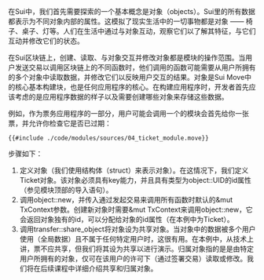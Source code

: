 在Sui中，我们首先需要探索的一个基本概念是对象（objects）。Sui里的所有数据都表示为不同对象内部的属性。这模拟了现实生活中的一切事物都是对象 —— 椅子、桌子、灯等。人们在生活中通过与对象互动，观察它们以了解其特征，与它们互动并修改它们的状态。

在Sui区块链上，创建、读取、与对象交互并修改对象都是模块的操作范围。当用户发送交易以调用区块链上的不同函数时，他们调用的函数可能需要从用户所拥有的多个对象中读取数据，并修改它们以反映用户交互的结果。对象是Sui Move中的核心基本构建块，也是任何应用程序的核心。在构建应用程序时，开发者首先应该考虑的是应用程序数据的样子以及需要创建哪些对象来存储这些数据。

例如，作为票务应用程序的一部分，用户可能会调用一个的模块会首先给你一张票，并允许你检查它是否已过期：

````move
{{#include ./code/modules/sources/04_ticket_module.move}}
````
步骤如下：

1. 定义对象（我们使用结构体（struct）来表示对象）。在这情况下，我们定义Ticket对象。该对象必须具有key能力，并且具有类型为object::UID的id属性（参见模块顶部的导入语句）。
2. 调用object::new，并传入通过发起交易来调用所有函数时默认的&mut TxContext参数。创建新对象时需要&mut TxContext来调用object::new，它会返回对象独有的id，可以分配给对象的id属性（在本例中为Ticket）。
3. 调用transfer::share_object将对象设为共享对象。当对象中的数据被多个用户使用（全局数据）且不属于任何特定用户时，这很有用。在本例中，从技术上讲，票不应共享，但我们将其设为共享以进行演示。归属对象指的是是由特定用户所拥有的对象，仅可在该用户的许可下（通过签署交易）读取或修改。我们将在后续课程中详细介绍共享和归属对象。